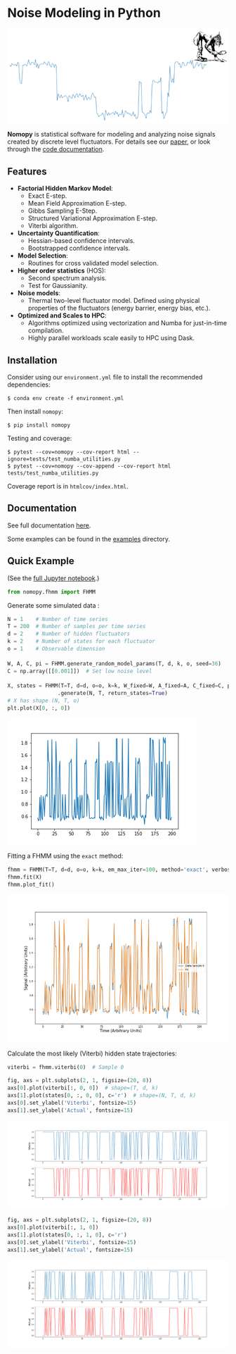 # Noise Modeling in Python

![Noise](./doc/logos/nomopy_noise_detective.png)

**Nomopy** is statistical software for modeling and analyzing noise signals created by discrete level fluctuators.  For details see our [paper](http://www.noisepaper.pub), or look through the [code documentation](http://nomopy.readthedocs.io).

## Features

* **Factorial Hidden Markov Model**:
  - Exact E-step.
  - Mean Field Approximation E-step.
  - Gibbs Sampling E-Step.
  - Structured Variational Approximation E-step.
  - Viterbi algorithm.
* **Uncertainty Quantification**:
  - Hessian-based confidence intervals.
  - Bootstrapped confidence intervals.
* **Model Selection**:
  - Routines for cross validated model selection.
* **Higher order statistics** (HOS):
  - Second spectrum analysis.
  - Test for Gaussianity.
* **Noise models**:
  - Thermal two-level fluctuator model.  Defined using physical properties of the fluctuators (energy barrier, energy bias, etc.).
* **Optimized and Scales to HPC**:
  - Algorithms optimized using vectorization and Numba for just-in-time compilation.
  - Highly parallel workloads scale easily to HPC using Dask.

## Installation

Consider using our `environment.yml` file to install the recommended dependencies:

```shell
$ conda env create -f environment.yml
```

Then install `nomopy`:

```shell
$ pip install nomopy
```

Testing and coverage:

```shell
$ pytest --cov=nomopy --cov-report html --ignore=tests/test_numba_utilities.py
$ pytest --cov=nomopy --cov-append --cov-report html tests/test_numba_utilities.py
```
Coverage report is in `htmlcov/index.html`.

## Documentation

See full documentation [here](http://nomopy.readthedocs.io).

Some examples can be found in the [examples](examples) directory.

## Quick Example

(See the [full Jupyter notebook](examples/Quick_Example.ipynb).)

```python
from nomopy.fhmm import FHMM
```

Generate some simulated data :
```python
N = 1    # Number of time series
T = 200  # Number of samples per time series
d = 2    # Number of hidden fluctuators
k = 2    # Number of states for each fluctuator
o = 1    # Observable dimension

W, A, C, pi = FHMM.generate_random_model_params(T, d, k, o, seed=36)
C = np.array([[0.001]])  # Set low noise level

X, states = FHMM(T=T, d=d, o=o, k=k, W_fixed=W, A_fixed=A, C_fixed=C, pi_fixed=pi)\
                .generate(N, T, return_states=True)
# X has shape (N, T, o)
plt.plot(X[0, :, 0])
```
![X](examples/example_X.png)

Fitting a FHMM using the `exact` method:
```python
fhmm = FHMM(T=T, d=d, o=o, k=k, em_max_iter=100, method='exact', verbose=False)
fhmm.fit(X)
fhmm.plot_fit()
```
![fit](examples/example_fit.png)

Calculate the most likely (Viterbi) hidden state trajectories:

```python
viterbi = fhmm.viterbi(0)  # Sample 0
```
```python
fig, axs = plt.subplots(2, 1, figsize=(20, 8))
axs[0].plot(viterbi[:, 0, 0])  # shape=(T, d, k)
axs[1].plot(states[0, :, 0, 0], c='r')  # shape=(N, T, d, k)
axs[0].set_ylabel('Viterbi', fontsize=15)
axs[1].set_ylabel('Actual', fontsize=15)
```
![viterbi0](examples/example_viterbi_0.png)

```python
fig, axs = plt.subplots(2, 1, figsize=(20, 8))
axs[0].plot(viterbi[:, 1, 0])
axs[1].plot(states[0, :, 1, 0], c='r')
axs[0].set_ylabel('Viterbi', fontsize=15)
axs[1].set_ylabel('Actual', fontsize=15)
```
![viterbi1](examples/example_viterbi_1.png)
